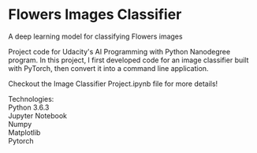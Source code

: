 # Flowers Images Classifier
A deep learning model for classifying Flowers images


Project code for Udacity's AI Programming with Python Nanodegree program. In this project, I first developed code for an image classifier built with PyTorch, then convert it into a command line application.

Checkout the Image Classifier Project.ipynb file for more details!

Technologies:\
Python 3.6.3  \
Jupyter Notebook\
Numpy\
Matplotlib\
Pytorch
